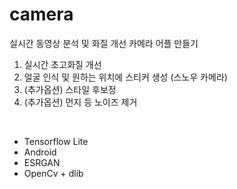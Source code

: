 # camera
실시간 동영상 분석 및 화질 개선 카메라 어플 만들기            
1. 실시간 초고화질 개선      
2. 얼굴 인식 및 원하는 위치에 스티커 생성 (스노우 카메라)        
3. (추가옵션) 스타일 후보정     
4. (추가옵션) 먼지 등 노이즈 제거


<br />

* Tensorflow Lite
* Android
* ESRGAN
* OpenCv + dlib

